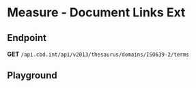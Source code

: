 <script setup>
import "../../../style.css"
import SwaggerUI from "../../../swagger/view/SwaggerUI.vue"
import swaggerJson from "../../../swagger/json/thesaurus.measure.document-links-ext.json";
</script>

# Measure - Document Links Ext

## Endpoint

**GET** `/api.cbd.int/api/v2013/thesaurus/domains/ISO639-2/terms`

<!--@include: ../../../components/common/header-content.md-->


## Playground

<SwaggerUI :swaggerJson="swaggerJson" />